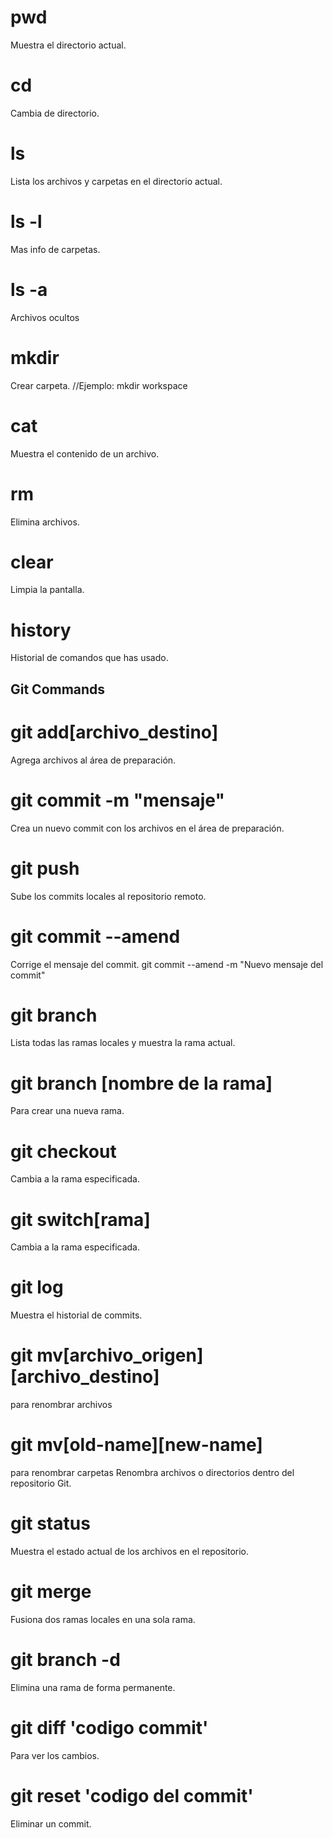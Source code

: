 # pwd
Muestra el directorio actual.

# cd
Cambia de directorio.

# ls
Lista los archivos y carpetas en el directorio actual.

# ls -l
Mas info de carpetas.

# ls -a
Archivos ocultos

# mkdir
Crear carpeta. //Ejemplo:  mkdir workspace

# cat
Muestra el contenido de un archivo.

# rm
Elimina archivos.

# clear
Limpia la pantalla.

# history
Historial de comandos que has usado.


## Git Commands

# git add[archivo_destino]
Agrega archivos al área de preparación.

# git commit -m "mensaje"
Crea un nuevo commit con los archivos en el área de preparación.

# git push
Sube los commits locales al repositorio remoto.

# git commit --amend
Corrige el mensaje del commit.
git commit --amend -m "Nuevo mensaje del commit"

# git branch
Lista todas las ramas locales y muestra la rama actual.

# git branch [nombre de la rama]
Para crear una nueva rama.

# git checkout
Cambia a la rama especificada.

# git switch[rama]
Cambia a la rama especificada.

# git log
Muestra el historial de commits.

# git mv[archivo_origen][archivo_destino] 
para renombrar archivos

# git mv[old-name][new-name] 
para renombrar carpetas
Renombra archivos o directorios dentro del repositorio Git.

# git status
Muestra el estado actual de los archivos en el repositorio.

# git merge
Fusiona dos ramas locales en una sola rama.

# git branch -d
Elimina una rama de forma permanente.

# git diff  'codigo commit'
Para ver los cambios.

# git reset 'codigo del commit'
Eliminar un commit.